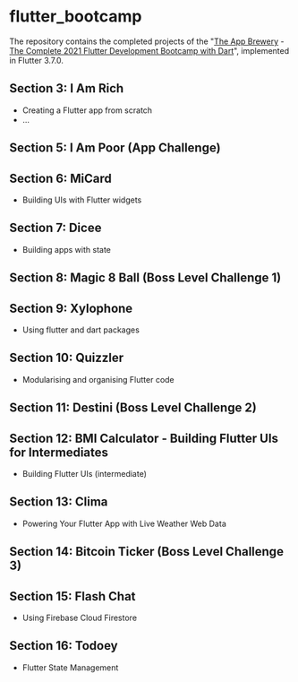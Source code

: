 # flutter_bootcamp

The repository contains the completed projects of the "[The App Brewery](https://appbrewery.com) - [The Complete 2021 Flutter Development Bootcamp with Dart](https://www.appbrewery.co/p/flutter-development-bootcamp-with-dart)", implemented in Flutter 3.7.0.



## Section 3: I Am Rich

* Creating a Flutter app from scratch
* ...


## Section 5: I Am Poor (App Challenge)


## Section 6: MiCard

* Building UIs with Flutter widgets


## Section 7: Dicee

- Building apps with state


## Section 8: Magic 8 Ball (Boss Level Challenge 1)


## Section 9: Xylophone

* Using flutter and dart packages


## Section 10: Quizzler

* Modularising and organising Flutter code


## Section 11: Destini (Boss Level Challenge 2)


## Section 12: BMI Calculator - Building Flutter UIs for Intermediates

* Building Flutter UIs (intermediate)


## Section 13: Clima

* Powering Your Flutter App with Live Weather Web Data


## Section 14: Bitcoin Ticker (Boss Level Challenge 3)


## Section 15: Flash Chat

* Using Firebase Cloud Firestore


## Section 16: Todoey

* Flutter State Management

